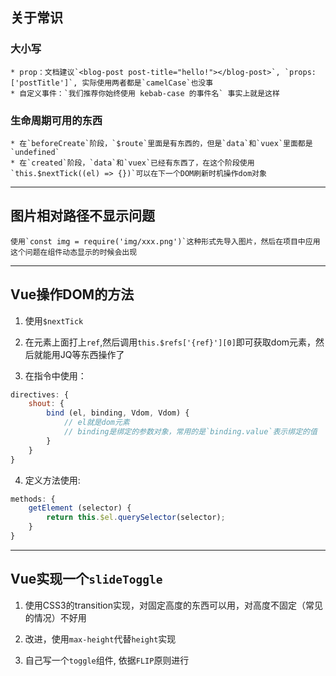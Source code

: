 ## 关于常识

### 大小写

    * prop：文档建议`<blog-post post-title="hello!"></blog-post>`, `props: ['postTitle']`, 实际使用两者都是`camelCase`也没事
    * 自定义事件：`我们推荐你始终使用 kebab-case 的事件名` 事实上就是这样

### 生命周期可用的东西

    * 在`beforeCreate`阶段，`$route`里面是有东西的，但是`data`和`vuex`里面都是`undefined`
    * 在`created`阶段，`data`和`vuex`已经有东西了，在这个阶段使用`this.$nextTick((el) => {})`可以在下一个DOM刷新时机操作dom对象

--------------

## 图片相对路径不显示问题

    使用`const img = require('img/xxx.png')`这种形式先导入图片，然后在项目中应用
    这个问题在组件动态显示的时候会出现

--------------

## Vue操作DOM的方法

1. 使用`$nextTick`

2. 在元素上面打上`ref`,然后调用`this.$refs['{ref}'][0]`即可获取dom元素，然后就能用JQ等东西操作了

3. 在指令中使用：

```javascript
directives: {
    shout: {
        bind (el, binding, Vdom, Vdom) {
            // el就是dom元素
            // binding是绑定的参数对象，常用的是`binding.value`表示绑定的值
        }
    }
}
```

4. 定义方法使用:

```javascript
methods: {
    getElement (selector) {
        return this.$el.querySelector(selector);
    }
}
```

--------------

## Vue实现一个`slideToggle`

1. 使用CSS3的transition实现，对固定高度的东西可以用，对高度不固定（常见的情况）不好用

2. 改进，使用`max-height`代替`height`实现

3. 自己写一个`toggle`组件, 依据`FLIP`原则进行